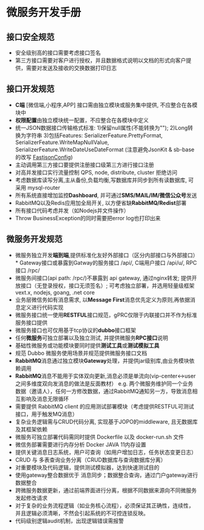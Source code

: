 # 微服务开发手册

## 接口安全规范
* 安全级别高的接口需要考虑接口签名
* 第三方接口需要对客户进行授权，并且数据格式说明以文档的形式向客户提供，需要对发送及接收的交换数据打印日志

## 接口开发规范
* **C端** [微信端,小程序,APP] 接口需由独立模块或服务集中提供, 不应整合在各模块中
* **权限配置**由独立模块统一配置，不应整合在各模块中定义
* 统一JSON数据接口传输格式标准: 1)保留null属性(不能转换为""); 2)Long转换为字符串 3)包括Features: SerializerFeature.PrettyFormat, SerializerFeature.WriteMapNullValue, SerializerFeature.WriteDateUseDateFormat (注意避免JsonKit & sb-base的改写 [FastjsonConfig](http://120.79.49.72:8082/job/sb-base-build/ws/src/main/java/com/jfeat/am/config/FastjsonConfig.java))
* 主动调用第三方接口要提供注册接口级第三方进行接口注册
* 对高并发接口实行流量控制 QPS, node, distribute, cluster 拒绝访问
* 考虑数据库读写分离,主从备份,负载均衡,写数据库并同步到所有读数据库, 可采用 mysql-router
* 所有系统直接增加监控**Dashboard**, 并可通过**SMS/MAIL/IM/微信公众号**发送
* RabbitMQ以及Redis应用加全局开关, 以方便省缺**RabbitMQ/Redist**部署
* 所有接口代码考虑并发（如Nodejs并文件操作）
* Throw BusinessException的同时需要把error log也打印出来

## 微服务开发规范
* 微服务独立开发**端到端**,提供标准化友好外部接口（区分内部接口与外部接口）* Gateway接口或暴露到Gatway的服务接口 /api/, C端用户接口 /api/u/, RPC接口 /rpc/
* 微服务间接口(api path: /rpc/)不暴露到 api gateway, 通过nginx转发; 提供开放接口（无登录授权，接口无须签名）; 可考虑独立部署，并选用轻量级框架 vext.x, nodejs, goang, .net core
* 业务层微信务如有消息需求, 以**Message First**消息优先定义为原则,再依据消息定义进行代码实现
* 微服务接口统一使用**RESTFUL**接口规范，gPRC仅限于内联接口并不作为标准服务接口提供
* 微服务接口也可仅用基于tcp协议的**dubbo**接口框架
* 任何**微服务**可独立部署以及独立测试, 并提供微服务**RPC接口**说明
* 基础性微服务或功能模块要同时提供**测试工具**或**测试模拟工具**
* 规范 Dubbo 微服务使用场景并规范提供微服务接口文档
* **RabbitMQ**消息通过独立模块**Gateway**处理，并提供jar级别库,由业务模块依赖调用
* **RabbitMQ**消息不能用于实体双向更新,消息必须是单流向(vip-center<->user之间多维度双向发消息的做法是反面教材）
  e.g. 两个微服务维护同一个业务数据（邀请人），任何一方修改数据，通过RabbitMQ通知另一方，导致消息相互影响及消息无限循环
* 需要提供 RabbitMQ client 的应用测试部署模块（考虑提供RESTFUL可测试接口，用于触发MQ消息）
* 复杂业务逻辑需与CRUD代码分离, 实现基于JOPO的middleware, 且无数据库及其框架依赖
* 微服务可独立部署代码需同时提供 Dockerfile 以及 docker-run.sh 文件
* 微信务部署需要进行内存分析 Docker JAVA 11内存设置 
* 提供关键消息日志系统，用户可查询（如用户增加日志，任务状态变更日志）
* CRUD 与 多表查询业务分离（CRUD数据库与查询数据库分离）
* 对重要模块及代码逻辑，提供测试模拟器，达到快速测试目的
* 使用gateway整合数据优于 消息同步；数据整合查询，通过门户gateway进行数据整合
* 跨微服务数据更新，通过前端界面进行分离，根据不同数据来源向不同微服务发起修改请求
* 对于复杂的业务流程逻辑（如业务核心流程），必须保证其正确性，连续性，并且逻辑必须清晰，不然会引起系统的不可控连锁反映。
* 代码级别逻辑audit机制，出现逻辑错误需报警

